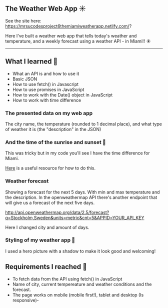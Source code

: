 ## The Weather Web App :sunny: 

See the site here: https://mrsucodesproject6themiamiweatherapp.netlify.com/?

Here I've built a weather web app that tells today's weather and temperature, and a weekly forecast using a weather API - in Miami!! :sunny:

---

## What I learned 🧠

- What an API is and how to use it
- Basic JSON
- How to use fetch() in Javascript
- How to use promises in JavaScript
- How to work with the Date() object in JavaScript
- How to work with time difference


### The presented data on my web app

The city name, the temperature (rounded to 1 decimal place), and what type of weather it is (the "description" in the JSON)

### And the time of the sunrise and sunset 🌇

This was tricky but in my code you'll see I have the time difference for Miami. 

[Here](https://developer.mozilla.org/en-US/docs/Web/JavaScript/Reference/Global_Objects/Date) is a useful resource for how to do this.

###  Weather forecast

Showing a forecast for the next 5 days. With min and max temperature and the description.
In the openweathermap API there's another endpoint that will give us a forecast of the next five days.

http://api.openweathermap.org/data/2.5/forecast?q=Stockholm,Sweden&units=metric&cnt=5&APPID=YOUR_API_KEY

Here I changed city and amount of days.


### Styling of my weather app 🎨

I used a hero picture with a shadow to make it look good and welcoming!

## Requirements I reached 🧪

- To fetch data from the API using fetch() in JavaScript 
- Name of city, current tempereature and weather conditions and the forecast. 
- The page works on mobile (mobile first!), tablet and desktop (Is responsive)- 


